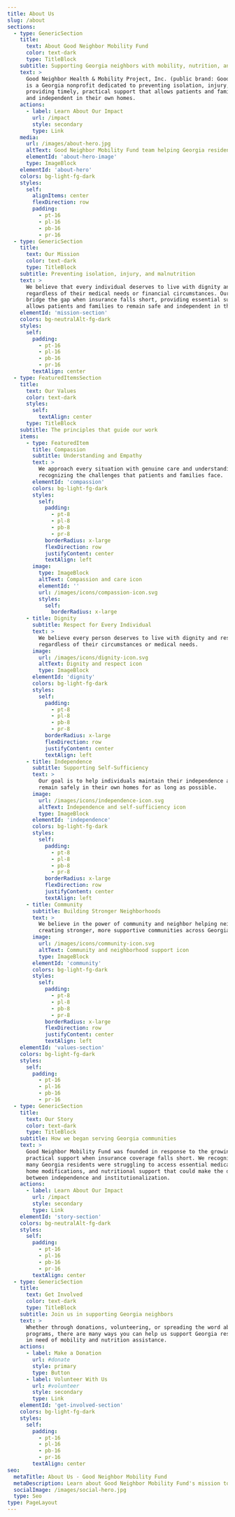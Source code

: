 ```yaml
---
title: About Us
slug: /about
sections:
  - type: GenericSection
    title:
      text: About Good Neighbor Mobility Fund
      color: text-dark
      type: TitleBlock
    subtitle: Supporting Georgia neighbors with mobility, nutrition, and dignity
    text: >
      Good Neighbor Health & Mobility Project, Inc. (public brand: Good Neighbor Mobility Fund) 
      is a Georgia nonprofit dedicated to preventing isolation, injury, and malnutrition by 
      providing timely, practical support that allows patients and families to remain safe 
      and independent in their own homes.
    actions:
      - label: Learn About Our Impact
        url: /impact
        style: secondary
        type: Link
    media:
      url: /images/about-hero.jpg
      altText: Good Neighbor Mobility Fund team helping Georgia residents
      elementId: 'about-hero-image'
      type: ImageBlock
    elementId: 'about-hero'
    colors: bg-light-fg-dark
    styles:
      self:
        alignItems: center
        flexDirection: row
        padding:
          - pt-16
          - pl-16
          - pb-16
          - pr-16
  - type: GenericSection
    title:
      text: Our Mission
      color: text-dark
      type: TitleBlock
    subtitle: Preventing isolation, injury, and malnutrition
    text: >
      We believe that every individual deserves to live with dignity and independence, 
      regardless of their medical needs or financial circumstances. Our mission is to 
      bridge the gap when insurance falls short, providing essential support that 
      allows patients and families to remain safe and independent in their own homes.
    elementId: 'mission-section'
    colors: bg-neutralAlt-fg-dark
    styles:
      self:
        padding:
          - pt-16
          - pl-16
          - pb-16
          - pr-16
        textAlign: center
  - type: FeaturedItemsSection
    title:
      text: Our Values
      color: text-dark
      styles:
        self:
          textAlign: center
      type: TitleBlock
    subtitle: The principles that guide our work
    items:
      - type: FeaturedItem
        title: Compassion
        subtitle: Understanding and Empathy
        text: >
          We approach every situation with genuine care and understanding, 
          recognizing the challenges that patients and families face.
        elementId: 'compassion'
        colors: bg-light-fg-dark
        styles:
          self:
            padding:
              - pt-8
              - pl-8
              - pb-8
              - pr-8
            borderRadius: x-large
            flexDirection: row
            justifyContent: center
            textAlign: left
        image:
          type: ImageBlock
          altText: Compassion and care icon
          elementId: ''
          url: /images/icons/compassion-icon.svg
          styles:
            self:
              borderRadius: x-large
      - title: Dignity
        subtitle: Respect for Every Individual
        text: >
          We believe every person deserves to live with dignity and respect, 
          regardless of their circumstances or medical needs.
        image:
          url: /images/icons/dignity-icon.svg
          altText: Dignity and respect icon
          type: ImageBlock
        elementId: 'dignity'
        colors: bg-light-fg-dark
        styles:
          self:
            padding:
              - pt-8
              - pl-8
              - pb-8
              - pr-8
            borderRadius: x-large
            flexDirection: row
            justifyContent: center
            textAlign: left
      - title: Independence
        subtitle: Supporting Self-Sufficiency
        text: >
          Our goal is to help individuals maintain their independence and 
          remain safely in their own homes for as long as possible.
        image:
          url: /images/icons/independence-icon.svg
          altText: Independence and self-sufficiency icon
          type: ImageBlock
        elementId: 'independence'
        colors: bg-light-fg-dark
        styles:
          self:
            padding:
              - pt-8
              - pl-8
              - pb-8
              - pr-8
            borderRadius: x-large
            flexDirection: row
            justifyContent: center
            textAlign: left
      - title: Community
        subtitle: Building Stronger Neighborhoods
        text: >
          We believe in the power of community and neighbor helping neighbor, 
          creating stronger, more supportive communities across Georgia.
        image:
          url: /images/icons/community-icon.svg
          altText: Community and neighborhood support icon
          type: ImageBlock
        elementId: 'community'
        colors: bg-light-fg-dark
        styles:
          self:
            padding:
              - pt-8
              - pl-8
              - pb-8
              - pr-8
            borderRadius: x-large
            flexDirection: row
            justifyContent: center
            textAlign: left
    elementId: 'values-section'
    colors: bg-light-fg-dark
    styles:
      self:
        padding:
          - pt-16
          - pl-16
          - pb-16
          - pr-16
  - type: GenericSection
    title:
      text: Our Story
      color: text-dark
      type: TitleBlock
    subtitle: How we began serving Georgia communities
    text: >
      Good Neighbor Mobility Fund was founded in response to the growing need for 
      practical support when insurance coverage falls short. We recognized that 
      many Georgia residents were struggling to access essential medical equipment, 
      home modifications, and nutritional support that could make the difference 
      between independence and institutionalization.
    actions:
      - label: Learn About Our Impact
        url: /impact
        style: secondary
        type: Link
    elementId: 'story-section'
    colors: bg-neutralAlt-fg-dark
    styles:
      self:
        padding:
          - pt-16
          - pl-16
          - pb-16
          - pr-16
        textAlign: center
  - type: GenericSection
    title:
      text: Get Involved
      color: text-dark
      type: TitleBlock
    subtitle: Join us in supporting Georgia neighbors
    text: >
      Whether through donations, volunteering, or spreading the word about our 
      programs, there are many ways you can help us support Georgia residents 
      in need of mobility and nutrition assistance.
    actions:
      - label: Make a Donation
        url: #donate
        style: primary
        type: Button
      - label: Volunteer With Us
        url: #volunteer
        style: secondary
        type: Link
    elementId: 'get-involved-section'
    colors: bg-light-fg-dark
    styles:
      self:
        padding:
          - pt-16
          - pl-16
          - pb-16
          - pr-16
        textAlign: center
seo:
  metaTitle: About Us - Good Neighbor Mobility Fund
  metaDescription: Learn about Good Neighbor Mobility Fund's mission to provide mobility, nutrition, and dignity support to Georgia residents when insurance falls short.
  socialImage: /images/social-hero.jpg
  type: Seo
type: PageLayout
---
```


